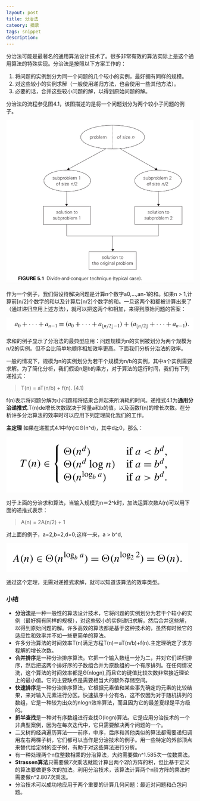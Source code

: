 ```yaml
---
layout: post
title: 分治法
cateory: 摘录
tags: snippet
description: 
---
```


分治法可能是最著名的通用算法设计技术了。很多非常有效的算法实际上是这个通用算法的特殊实现。分治法是按照以下方案工作的：

1. 将问题的实例划分为同一个问题的几个较小的实例，最好拥有同样的规模。
2. 对这些较小的实例求解（一般使用递归方法，也会使用一些其他方法）。
3. 必要的话，合并这些较小问题的解，以得到原始问题的解。

分治法的流程参见图4.1，该图描述的是将一个问题划分为两个较小子问题的例子。

![](https://github.com/arcticlion/reading-lists/blob/master/Introduction%20to%20the%20Design%20and%20Analysis%20of%20Algorithms/04%20Divide-and-Conquer/屏幕截图%202014-12-02%2019.38.14.png)

作为一个例子，我们假设待解决问题是计算n个数字a0,...,an-1的和。如果n > 1,计算前[n/2]个数字的和以及计算后[n/2]个数字的和。一旦这两个和都被计算出来了（通过递归应用上述方法），就可以把这两个和相加，来得到原始问题的答案：

![](https://github.com/arcticlion/reading-lists/blob/master/Introduction%20to%20the%20Design%20and%20Analysis%20of%20Algorithms/04%20Divide-and-Conquer/屏幕截图%202014-12-02%2019.38.33.png)

求和的例子显示了分治法的最典型应用：问题规模为n的实例被划分为两个规模为n/2的实例。但不会比简单地顺序相加效率更高。下面我们分析分治法的效率。

一般的情况下，规模为n的实例划分为若干个规模为n/b的实例，其中a个实例需要求解。为了简化分析，我们假设n是b的乘方，对于算法的运行时间，我们有下列递推式：

> T(n) = aT(n/b) + f(n).                                      (4.1)

f(n)表示将问题分解为小问题和将结果合并起来所消耗的时间。递推式4.1为**通用分治递推式**.T(n)de增长次数取决于常量a和b的值，以及函数f(n)的增长次数。在分析许多分治算法的效率时可以应用下列定理简化我们的工作。

**主定理** 如果在递推式4.1中f(n)∈Θ(n^d)，其中d≧0，那么：

![](https://github.com/arcticlion/reading-lists/blob/master/Introduction%20to%20the%20Design%20and%20Analysis%20of%20Algorithms/04%20Divide-and-Conquer/屏幕截图%202014-12-02%2020.00.20.png)

对于上面的分治求和算法，当输入规模为n＝2^k时，加法运算次数A(n)可以用下面的递推式表示：

> A(n) = 2A(n/2) + 1

对上面的例子，a=2,b=2,d=0;这样一来，a > b^d,

![](https://github.com/arcticlion/reading-lists/blob/master/Introduction%20to%20the%20Design%20and%20Analysis%20of%20Algorithms/04%20Divide-and-Conquer/屏幕截图%202014-12-02%2020.03.08.png)

通过这个定理，无需对递推式求解，就可以知道该算法的效率类型。

### 小结

* **分治法**是一种一般性的算法设计技术，它将问题的实例划分为若干个较小的实例（最好拥有同样的规模），对这些较小的实例递归求解，然后合并这些解，以得到原始问题的解。许多高效的算法都是基于这种技术的，虽然有时候它的适应性和效率并不如一些更简单的算法。
* 许多分治算法的时间效率T(n)满足方程T(n)＝aT(n/b)+f(n).主定理确定了该方程解的增长次数。
* **合并排序**是一种分治排序算法。它把一个输入数组一分为二，并对它们递归排序，然后把这两个排好序的子数组合并为原数组的一个有序排列。在任何情况洗，这个算法的时间效率都是Θ(nlogn),而且它的键值比较次数非常接近理论上的最小值。它的主要缺点是需要相当大的额外存储空间。
* **快速排序**是一种分治排序算法，它根据元素值和某些事先确定的元素的比较结果，来对输入元素进行分区。快速排序十分有名，这不仅因为对于随机排列的数组，它是一种较为出众的nlogn效率算法，而且因为它的最差夏绿是平方级的。
* **折半查找**是一种对有序数组进行查找O(logn)算法。它是应用分治技术的一个非典型案例，因为在每次迭代中，它只需要解决两个问题的一个。
* 二叉树的经典遍历算法——前序，中序，后序和其他类似的算法都需要递归调用左右两棵子树，它们都可以当作是分治技术的例子。用一些特定的外部顶点来替代给定树的空子树，有助于对这些算法进行分析。
* 有一种处理两个n位整数相乘的分治算法，大约需要做n^1.585次一位数乘法。
* **Strassen算法**只需要做7次乘法就能计算出两个2阶方阵的积，但比基于定义的算法要做更多次的加法。利用分治技术，该算法计算两个n阶方阵的乘法时需要做n^2.807次乘法。
* 分治技术可以成功地应用于两个重要的计算几何问题：最近对问题和凸包问题。

